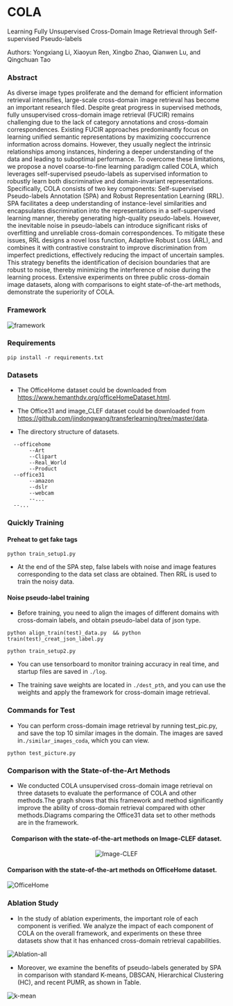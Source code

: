 # COLA
Learning Fully Unsupervised Cross-Domain Image Retrieval through Self-supervised Pseudo-labels

Authors: Yongxiang Li, Xiaoyun Ren, Xingbo Zhao, Qianwen Lu, and Qingchuan Tao

### Abstract
As diverse image types proliferate and the demand for efficient information retrieval intensifies, large-scale cross-domain image retrieval has become an important research filed. Despite great progress in supervised methods, fully unsupervised
cross-domain image retrieval (FUCIR) remains challenging due to the lack of category annotations and cross-domain correspondences. Existing FUCIR approaches predominantly focus
on learning unified semantic representations by maximizing cooccurrence information across domains. However, they usually neglect the intrinsic relationships among instances, hindering a deeper understanding of the data and leading to suboptimal
performance. To overcome these limitations, we propose a novel coarse-to-fine learning paradigm called COLA, which leverages
self-supervised pseudo-labels as supervised information to robustly learn both discriminative and domain-invariant representations. Specifically, COLA consists of two key components: Self-supervised Pseudo-labels Annotation (SPA) and Robust Representation Learning (RRL). SPA facilitates a deep understanding
of instance-level similarities and encapsulates discrimination into
the representations in a self-supervised learning manner, thereby
generating high-quality pseudo-labels. However, the inevitable
noise in pseudo-labels can introduce significant risks of overfitting
and unreliable cross-domain correspondences. To mitigate these
issues, RRL designs a novel loss function, Adaptive Robust Loss
(ARL), and combines it with contrastive constraint to improve
discrimination from imperfect predictions, effectively reducing
the impact of uncertain samples. This strategy benefits the
identification of decision boundaries that are robust to noise,
thereby minimizing the interference of noise during the learning
process. Extensive experiments on three public cross-domain
image datasets, along with comparisons to eight state-of-the-art
methods, demonstrate the superiority of COLA.

### Framework

![framework](https://github.com/user-attachments/assets/18b135db-6b5b-438f-ab19-4a50e5fc902a)


### Requirements
```
pip install -r requirements.txt
``` 

### Datasets
* The OfficeHome dataset could be downloaded from https://www.hemanthdv.org/officeHomeDataset.html.

* The Office31 and image_CLEF dataset could be downloaded from https://github.com/jindongwang/transferlearning/tree/master/data.

* The directory structure of datasets.

```
  --officehome
       --Art
       --Clipart
       --Real_World
       --Product
  --office31
       --amazon
       --dslr
       --webcam
       --...
  --...
```
### Quickly Training

#### Preheat to get fake tags
```
python train_setup1.py
```
* At the end of the SPA step, false labels with noise and image features corresponding to the data set class are obtained.
Then RRL is used to train the noisy data.
#### Noise pseudo-label training

* Before training, you need to align the images of different domains with cross-domain labels, and obtain pseudo-label data of json type.

```
python align_train(test)_data.py  && python train(test)_creat_json_label.py
```

```
python train_setup2.py
```

* You can use tensorboard to monitor training accuracy in real time, and startup files are saved in ```./log```.

* The training save weights are located in ```./dest_pth```, and you can use the weights and apply the framework for cross-domain image retrieval.

### Commands for Test
* You can perform cross-domain image retrieval by running test_pic.py, and save the top 10 similar images in the domain. The images are saved in```./similar_images_coda```, which you can view.
```
python test_picture.py
```

### Comparison with the State-of-the-Art Methods
* We conducted COLA unsupervised cross-domain image retrieval on three datasets to evaluate the performance of COLA and other methods.The graph shows that this framework and method significantly improve the ability of cross-domain retrieval compared with other methods.Diagrams comparing the Office31 data set to other methods are in the framework.

<div align=center>
  
#### Comparison with the state-of-the-art methods on Image-CLEF dataset.
![Image-CLEF](https://github.com/user-attachments/assets/d48607a7-7c73-4226-b342-4f77950ca717)

</div>

#### Comparison with the state-of-the-art methods on OfficeHome dataset.
![OfficeHome](https://github.com/user-attachments/assets/639cac22-3fb3-402d-a5e8-9bd5c71f09c8)



### Ablation Study
* In the study of ablation experiments, the important role of each component is verified. We analyze the impact of each component of COLA on the overall framework, 
and experiments on these three datasets show that it has enhanced cross-domain retrieval capabilities.

![Ablation-all](https://github.com/user-attachments/assets/75d3cda0-0ff4-4f47-9777-00c95bb6d715)


* Moreover, we examine the benefits of pseudo-labels generated by SPA in comparison with standard K-means, DBSCAN,
Hierarchical Clustering (HC), and recent PUMR, as shown in Table.

![k-mean](https://github.com/user-attachments/assets/22acfba3-a2fc-49f7-9f2a-b85fe6d4c178)

